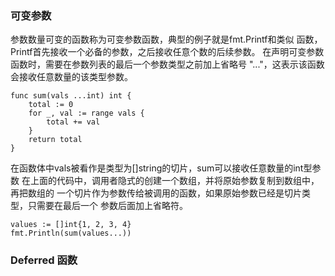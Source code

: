 
### 可变参数

参数数量可变的函数称为可变参数函数，典型的例子就是fmt.Printf和类似
函数，Printf首先接收一个必备的参数，之后接收任意个数的后续参数。
在声明可变参数函数时，需要在参数列表的最后一个参数类型之前加上省略号
"..."，这表示该函数会接收任意数量的该类型参数。
```
func sum(vals ...int) int {
    total := 0
    for _, val := range vals {
        total += val
    }
    return total
}
```
在函数体中vals被看作是类型为[]string的切片，sum可以接收任意数量的int型参数
在上面的代码中，调用者隐式的创建一个数组，并将原始参数复制到数组中，再把数组的
一个切片作为参数传给被调用的函数，如果原始参数已经是切片类型，只需要在最后一个
参数后面加上省略符。
```
values := []int{1, 2, 3, 4}
fmt.Println(sum(values...))
```

### Deferred 函数

